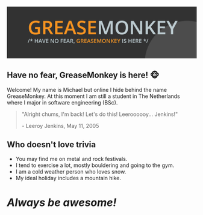 ![GreaseMonkey banner](/src/Banner.png)
## Have no fear, GreaseMonkey is here! 🐵
Welcome! My name is Michael but online I hide behind the name GreaseMonkey. At this moment I am still a student in The Netherlands where I major in software engineering (BSc).

> "Alright chums, I'm back! Let's do this! Leeroooooy... Jenkins!"
>
> \- Leeroy Jenkins, May 11, 2005 


## Who doesn't love trivia
- You may find me on metal and rock festivals.
- I tend to exercise a lot, mostly bouldering and going to the gym. 
- I am a cold weather person who loves snow.
- My ideal holiday includes a mountain hike.

# *Always be awesome!*

<!--
**TheGreaseMonkey/TheGreaseMonkey** is a ✨ _special_ ✨ repository because its `README.md` (this file) appears on your GitHub profile.

Here are some ideas to get you started:

- 🔭 I’m currently working on ...
- 🌱 I’m currently learning ...
- 👯 I’m looking to collaborate on ...
- 🤔 I’m looking for help with ...
- 💬 Ask me about ...
- 📫 How to reach me: ...
- 😄 Pronouns: ...
- ⚡ Fun fact: ...
-->
